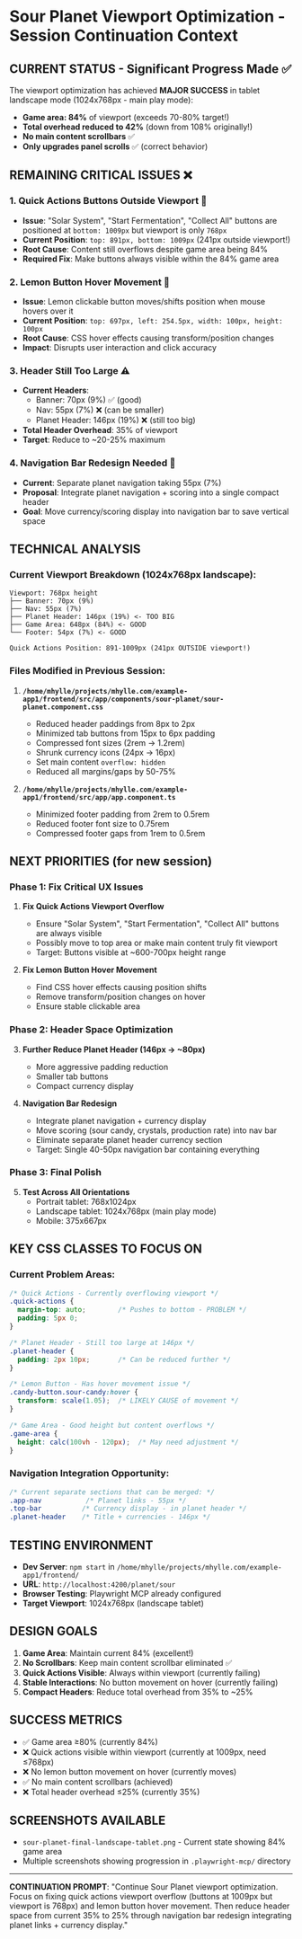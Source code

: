 # Sour Planet Viewport Optimization - Session Continuation Context

## CURRENT STATUS - Significant Progress Made ✅

The viewport optimization has achieved **MAJOR SUCCESS** in tablet landscape mode (1024x768px - main play mode):
- **Game area: 84%** of viewport (exceeds 70-80% target!) 
- **Total overhead reduced to 42%** (down from 108% originally!)
- **No main content scrollbars** ✅
- **Only upgrades panel scrolls** ✅ (correct behavior)

## REMAINING CRITICAL ISSUES ❌

### 1. **Quick Actions Buttons Outside Viewport** 🚨
- **Issue**: "Solar System", "Start Fermentation", "Collect All" buttons are positioned at `bottom: 1009px` but viewport is only `768px`
- **Current Position**: `top: 891px, bottom: 1009px` (241px outside viewport!)
- **Root Cause**: Content still overflows despite game area being 84%
- **Required Fix**: Make buttons always visible within the 84% game area

### 2. **Lemon Button Hover Movement** 🚨  
- **Issue**: Lemon clickable button moves/shifts position when mouse hovers over it
- **Current Position**: `top: 697px, left: 254.5px, width: 100px, height: 100px`
- **Root Cause**: CSS hover effects causing transform/position changes
- **Impact**: Disrupts user interaction and click accuracy

### 3. **Header Still Too Large** ⚠️
- **Current Headers**: 
  - Banner: 70px (9%) ✅ (good)
  - Nav: 55px (7%) ❌ (can be smaller) 
  - Planet Header: 146px (19%) ❌ (still too big)
- **Total Header Overhead**: 35% of viewport
- **Target**: Reduce to ~20-25% maximum

### 4. **Navigation Bar Redesign Needed** 🔄
- **Current**: Separate planet navigation taking 55px (7%)
- **Proposal**: Integrate planet navigation + scoring into a single compact header
- **Goal**: Move currency/scoring display into navigation bar to save vertical space

## TECHNICAL ANALYSIS

### Current Viewport Breakdown (1024x768px landscape):
```
Viewport: 768px height
├── Banner: 70px (9%)
├── Nav: 55px (7%) 
├── Planet Header: 146px (19%) <- TOO BIG
├── Game Area: 648px (84%) <- GOOD
└── Footer: 54px (7%) <- GOOD

Quick Actions Position: 891-1009px (241px OUTSIDE viewport!)
```

### Files Modified in Previous Session:
1. **`/home/mhylle/projects/mhylle.com/example-app1/frontend/src/app/components/sour-planet/sour-planet.component.css`**
   - Reduced header paddings from 8px to 2px
   - Minimized tab buttons from 15px to 6px padding
   - Compressed font sizes (2rem → 1.2rem)
   - Shrunk currency icons (24px → 16px)
   - Set main content `overflow: hidden`
   - Reduced all margins/gaps by 50-75%

2. **`/home/mhylle/projects/mhylle.com/example-app1/frontend/src/app/app.component.ts`**
   - Minimized footer padding from 2rem to 0.5rem
   - Reduced footer font size to 0.75rem
   - Compressed footer gaps from 1rem to 0.5rem

## NEXT PRIORITIES (for new session)

### Phase 1: Fix Critical UX Issues
1. **Fix Quick Actions Viewport Overflow**
   - Ensure "Solar System", "Start Fermentation", "Collect All" buttons are always visible
   - Possibly move to top area or make main content truly fit viewport
   - Target: Buttons visible at ~600-700px height range

2. **Fix Lemon Button Hover Movement**
   - Find CSS hover effects causing position shifts
   - Remove transform/position changes on hover
   - Ensure stable clickable area

### Phase 2: Header Space Optimization  
3. **Further Reduce Planet Header (146px → ~80px)**
   - More aggressive padding reduction
   - Smaller tab buttons
   - Compact currency display

4. **Navigation Bar Redesign**
   - Integrate planet navigation + currency display
   - Move scoring (sour candy, crystals, production rate) into nav bar
   - Eliminate separate planet header currency section
   - Target: Single 40-50px navigation bar containing everything

### Phase 3: Final Polish
5. **Test Across All Orientations**
   - Portrait tablet: 768x1024px  
   - Landscape tablet: 1024x768px (main play mode)
   - Mobile: 375x667px

## KEY CSS CLASSES TO FOCUS ON

### Current Problem Areas:
```css
/* Quick Actions - Currently overflowing viewport */
.quick-actions {
  margin-top: auto;        /* Pushes to bottom - PROBLEM */
  padding: 5px 0;
}

/* Planet Header - Still too large at 146px */  
.planet-header {
  padding: 2px 10px;       /* Can be reduced further */
}

/* Lemon Button - Has hover movement issue */
.candy-button.sour-candy:hover {
  transform: scale(1.05);  /* LIKELY CAUSE of movement */
}

/* Game Area - Good height but content overflows */
.game-area {
  height: calc(100vh - 120px);  /* May need adjustment */
}
```

### Navigation Integration Opportunity:
```css
/* Current separate sections that can be merged: */
.app-nav           /* Planet links - 55px */
.top-bar          /* Currency display - in planet header */  
.planet-header    /* Title + currencies - 146px */
```

## TESTING ENVIRONMENT

- **Dev Server**: `npm start` in `/home/mhylle/projects/mhylle.com/example-app1/frontend/`
- **URL**: `http://localhost:4200/planet/sour`
- **Browser Testing**: Playwright MCP already configured
- **Target Viewport**: 1024x768px (landscape tablet)

## DESIGN GOALS

1. **Game Area**: Maintain current 84% (excellent!)
2. **No Scrollbars**: Keep main content scrollbar eliminated ✅
3. **Quick Actions Visible**: Always within viewport (currently failing)
4. **Stable Interactions**: No button movement on hover (currently failing)
5. **Compact Headers**: Reduce total overhead from 35% to ~25%

## SUCCESS METRICS

- ✅ Game area ≥80% (currently 84%)
- ❌ Quick actions visible within viewport (currently at 1009px, need ≤768px)
- ❌ No lemon button movement on hover (currently moves)
- ✅ No main content scrollbars (achieved)
- ❌ Total header overhead ≤25% (currently 35%)

## SCREENSHOTS AVAILABLE

- `sour-planet-final-landscape-tablet.png` - Current state showing 84% game area
- Multiple screenshots showing progression in `.playwright-mcp/` directory

---

**CONTINUATION PROMPT**: "Continue Sour Planet viewport optimization. Focus on fixing quick actions viewport overflow (buttons at 1009px but viewport is 768px) and lemon button hover movement. Then reduce header space from current 35% to 25% through navigation bar redesign integrating planet links + currency display."